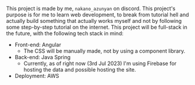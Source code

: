 This project is made by me, `nakano_azunyan` on discord. This project's purpose is for me to learn web development, to break from tutorial hell and actually build something that actually works myself and not by following some step-by-step tutorial on the internet. 
This project will be full-stack in the future, with the following tech stack in mind: 
- Front-end: Angular
  - The CSS will be manually made, not by using a component library.
- Back-end: Java Spring
  - Currently, as of right now (3rd Jul 2023) I'm using Firebase for hosting the data and possible hosting the site.
- Deployment: AWS
